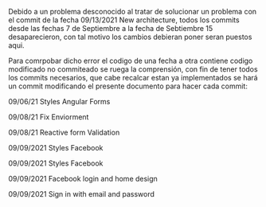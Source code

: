 Debido a un problema desconocido al tratar de solucionar un problema con el commit de la fecha 09/13/2021 New architecture, todos los commits desde las fechas 7 de Septiembre a la fecha de Sebtiembre 15 desaparecieron, con tal motivo los cambios debieran poner seran puestos aqui.

Para comrpobar dicho error el codigo de una fecha a otra contiene codigo modificado no commiteado se ruega la comprensión, con fin de tener todos los commits necesarios, que cabe recalcar estan ya implementados se hará un commit modificando el presente documento para hacer cada commit:

09/06/21 Styles Angular Forms

09/08/21 Fix Enviorment

09/08/21 Reactive form Validation

09/09/2021 Styles Facebook

09/09/2021 Styles Facebook

09/09/2021 Facebook login and home design

09/09/2021 Sign in with email and password

